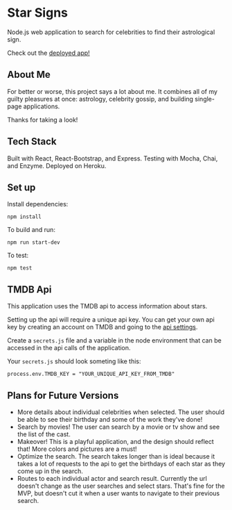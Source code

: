 # Star Signs

Node.js web application to search for celebrities to find their astrological sign.

Check out the [deployed app!](https://star-star-signs.herokuapp.com)

## About Me

For better or worse, this project says a lot about me. It combines all of my guilty pleasures at once: astrology, celebrity gossip, and building single-page applications.

Thanks for taking a look!

## Tech Stack

Built with React, React-Bootstrap, and Express. Testing with Mocha, Chai, and Enzyme. Deployed on Heroku.

## Set up

Install dependencies:

```
npm install
```

To build and run:

```
npm run start-dev
```

To test:

```
npm test
```

## TMDB Api

This application uses the TMDB api to access information about stars.

Setting up the api will require a unique api key. You can get your own api key by creating an account on TMDB and going to the [api settings](https://www.themoviedb.org/settings/api).

Create a `secrets.js` file and a variable in the node environment that can be accessed in the api calls of the application.

Your `secrets.js` should look someting like this:

```
process.env.TMDB_KEY = "YOUR_UNIQUE_API_KEY_FROM_TMDB"

```

## Plans for Future Versions

- More details about individual celebrities when selected. The user should be able to see their birthday and some of the work they've done!
- Search by movies! The user can search by a movie or tv show and see the list of the cast.
- Makeover! This is a playful application, and the design should reflect that! More colors and pictures are a must!
- Optimize the search. The search takes longer than is ideal because it takes a lot of requests to the api to get the birthdays of each star as they come up in the search.
- Routes to each individual actor and search result. Currently the url doesn't change as the user searches and select stars. That's fine for the MVP, but doesn't cut it when a user wants to navigate to their previous search.
